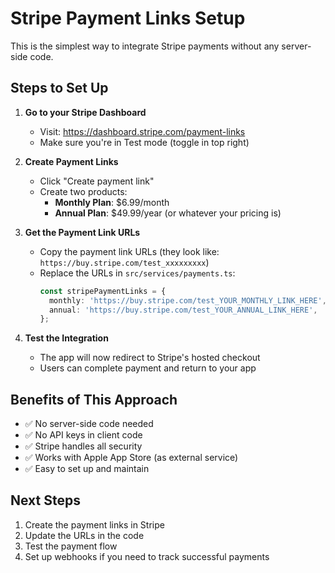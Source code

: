 # Stripe Payment Links Setup

This is the simplest way to integrate Stripe payments without any server-side code.

## Steps to Set Up

1. **Go to your Stripe Dashboard**
   - Visit: https://dashboard.stripe.com/payment-links
   - Make sure you're in Test mode (toggle in top right)

2. **Create Payment Links**
   - Click "Create payment link"
   - Create two products:
     - **Monthly Plan**: $6.99/month
     - **Annual Plan**: $49.99/year (or whatever your pricing is)

3. **Get the Payment Link URLs**
   - Copy the payment link URLs (they look like: `https://buy.stripe.com/test_xxxxxxxxx`)
   - Replace the URLs in `src/services/payments.ts`:
     ```typescript
     const stripePaymentLinks = {
       monthly: 'https://buy.stripe.com/test_YOUR_MONTHLY_LINK_HERE',
       annual: 'https://buy.stripe.com/test_YOUR_ANNUAL_LINK_HERE',
     };
     ```

4. **Test the Integration**
   - The app will now redirect to Stripe's hosted checkout
   - Users can complete payment and return to your app

## Benefits of This Approach

- ✅ No server-side code needed
- ✅ No API keys in client code
- ✅ Stripe handles all security
- ✅ Works with Apple App Store (as external service)
- ✅ Easy to set up and maintain

## Next Steps

1. Create the payment links in Stripe
2. Update the URLs in the code
3. Test the payment flow
4. Set up webhooks if you need to track successful payments

